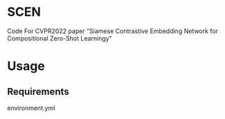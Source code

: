 # SCEN
Code For CVPR2022 paper "Siamese Contrastive Embedding Network for Compositional Zero-Shot Learningy"

# Usage
## Requirements
environment.yml
